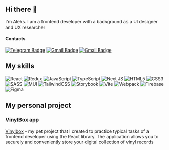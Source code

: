 ## Hi there 👋
I'm Aleks. I am a frontend developer with a background as a UI designer and UX researcher

#### Contacts
[![Telegram Badge](https://img.shields.io/badge/Telegram-2CA5E0?style=for-the-badge&logo=telegram&logoColor=white)](https://t.me/aburakov)
[![Gmail Badge](https://img.shields.io/badge/Gmail-D14836?style=for-the-badge&logo=gmail&logoColor=white)](mailto:allexburakov@gmail.com)
[![Gmail Badge](https://img.shields.io/badge/linkedin-%230077B5.svg?style=for-the-badge&logo=linkedin&logoColor=white)](https://www.linkedin.com/in/aleksandr-burakov-b8944625b/)


## My skills
![React](https://img.shields.io/badge/react-%2320232a.svg?style=for-the-badge&logo=react&logoColor=%2361DAFB)
![Redux](https://img.shields.io/badge/redux-%23593d88.svg?style=for-the-badge&logo=redux&logoColor=white)
![JavaScript](https://img.shields.io/badge/javascript-%23323330.svg?style=for-the-badge&logo=javascript&logoColor=%23F7DF1E)
![TypeScript](https://img.shields.io/badge/typescript-%23007ACC.svg?style=for-the-badge&logo=typescript&logoColor=white)
![Next JS](https://img.shields.io/badge/Next-black?style=for-the-badge&logo=next.js&logoColor=white)
![HTML5](https://img.shields.io/badge/html5-%23E34F26.svg?style=for-the-badge&logo=html5&logoColor=white)
![CSS3](https://img.shields.io/badge/css3-%231572B6.svg?style=for-the-badge&logo=css3&logoColor=white)
![SASS](https://img.shields.io/badge/SASS-hotpink.svg?style=for-the-badge&logo=SASS&logoColor=white)
![MUI](https://img.shields.io/badge/MUI-%230081CB.svg?style=for-the-badge&logo=mui&logoColor=white)
![TailwindCSS](https://img.shields.io/badge/tailwindcss-%2338B2AC.svg?style=for-the-badge&logo=tailwind-css&logoColor=white)
![Storybook](https://img.shields.io/badge/-Storybook-FF4785?style=for-the-badge&logo=storybook&logoColor=white)
![Vite](https://img.shields.io/badge/vite-%23646CFF.svg?style=for-the-badge&logo=vite&logoColor=white)
![Webpack](https://img.shields.io/badge/webpack-%238DD6F9.svg?style=for-the-badge&logo=webpack&logoColor=black)
![Firebase](https://img.shields.io/badge/firebase-%23039BE5.svg?style=for-the-badge&logo=firebase)
![Figma](https://img.shields.io/badge/figma-%23F24E1E.svg?style=for-the-badge&logo=figma&logoColor=white)

## My personal project

### [VinylBox app](https://github.com/alexburakov/vinyl-collection)
[Vinylbox](https://www.vinylbox.burakov.pro/my-collection) - my pet project that I created to practice typical tasks of a frontend developer using the React library. The application allows you to securely and conveniently store your digital collection of vinyl records
